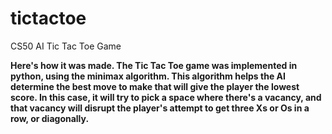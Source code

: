 # tictactoe
CS50 AI Tic Tac Toe Game
<b> 
<p>
  Here's how it was made. The Tic Tac Toe game was implemented in python, using the minimax algorithm. This algorithm helps the AI determine the best move to make that will
  give the player the lowest score. In this case, it will try to pick a space where there's a vacancy, and that vacancy will disrupt the player's attempt to get three Xs or Os in a row, or diagonally.
</p>

</b>
